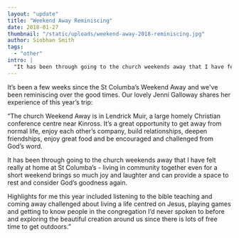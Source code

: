 ```yaml
---
layout: "update"
title: "Weekend Away Reminiscing"
date: 2018-01-27
thumbnail: "/static/uploads/weekend-away-2018-reminiscing.jpg"
author: Siobhan Smith
tags:
  - "other"
intro: |
  "It has been through going to the church weekends away that I have felt really at home at St Columba’s - living in community together even for a short weekend brings so much joy and laughter and can provide a space to rest and consider God’s goodness again."
---
```

It’s been a few weeks since the St Columba’s Weekend Away and we've been reminiscing over the good times. Our lovely Jenni Galloway shares her experience of this year’s trip:

“The church Weekend Away is in Lendrick Muir, a large homely Christian conference centre near Kinross. It’s a great opportunity to get away from normal life, enjoy each other’s company, build relationships, deepen friendships, enjoy great food and be encouraged and challenged from God’s word.

It has been through going to the church weekends away that I have felt really at home at St Columba’s - living in community together even for a short weekend brings so much joy and laughter and can provide a space to rest and consider God’s goodness again.

Highlights for me this year included listening to the bible teaching and coming away challenged about living a life centred on Jesus, playing games and getting to know people in the congregation I’d never spoken to before and exploring the beautiful creation around us since there is lots of free time to get outdoors.”
